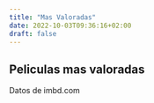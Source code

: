```yaml
---
title: "Mas Valoradas"
date: 2022-10-03T09:36:16+02:00
draft: false
---
```


## Peliculas mas valoradas

Datos de imbd.com